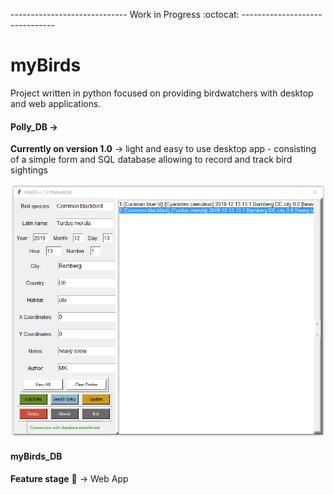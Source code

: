 
----------------------------- Work in Progress :octocat: -------------------------------
# myBirds
Project written in python focused on providing birdwatchers with desktop and web applications.

#### Polly_DB ->
__Currently on version 1.0__ -> light and easy to use desktop app - consisting of a simple form and SQL database allowing to record and track bird sightings

![](images/PollyDB_v1.png)



#### myBirds_DB
__Feature stage__ :rocket: -> Web App

